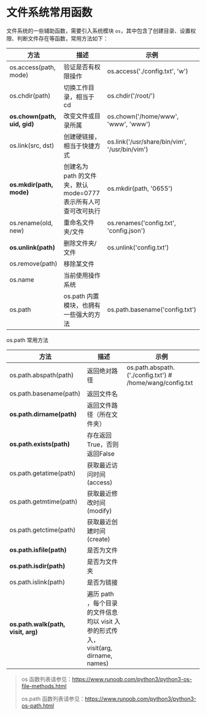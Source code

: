 # 文件系统常用函数

文件系统的一些辅助函数，需要引入系统模块 `os`，其中包含了创建目录、设置权限、判断文件存在等函数，常用方法如下：

| 方法                         | 描述                                                         | 示例                                          |
| ---------------------------- | ------------------------------------------------------------ | --------------------------------------------- |
| os.access(path, mode)        | 验证是否有权限操作                                           | os.access('./config.txt', 'w')                |
| os.chdir(path)               | 切换工作目录，相当于cd                                       | os.chdir('/root/')                            |
| **os.chown(path, uid, gid)** | 改变文件或目录所属                                           | os.chown('/home/www', 'www', 'www')           |
| os.link(src, dst)            | 创建硬链接，相当于快捷方式                                   | os.link('/usr/share/bin/vim', '/usr/bin/vim') |
| **os.mkdir(path, mode)**     | 创建名为 path 的文件夹，默认 mode=0777 表示所有人可查可改可执行 | os.mkdir(path, '0655')                        |
| os.rename(old, new)          | 重命名文件夹/文件                                            | os.renames('config.txt', 'config.json')       |
| **os.unlink(path)**          | 删除文件夹/文件                                              | os.unlink('config.txt')                       |
| os.remove(path)              | 移除某文件                                                   |                                               |
| os.name                      | 当前使用操作系统                                             |                                               |
| os.path                      | os.path 内置模块，也拥有一些强大的方法                       | os.path.basename('config.txt')                |

os.path 常用方法

| 方法                               | 描述                                                         | 示例                                                     |
| ---------------------------------- | ------------------------------------------------------------ | -------------------------------------------------------- |
| os.path.abspath(path)              | 返回绝对路径                                                 | os.path.abspath.('./config.txt') # /home/wang/config.txt |
| os.path.basename(path)             | 返回文件名                                                   |                                                          |
| **os.path.dirname(path)**          | 返回文件路径（所在文件夹）                                   |                                                          |
| **os.path.exists(path)**           | 存在返回 True，否则返回False                                 |                                                          |
| os.path.getatime(path)             | 获取最近访问时间(access)                                     |                                                          |
| os.path.getmtime(path)             | 获取最近修改时间(modify)                                     |                                                          |
| os.path.getctime(path)             | 获取最近创建时间(create)                                     |                                                          |
| **os.path.isfile(path)**           | 是否为文件                                                   |                                                          |
| **os.path.isdir(path)**            | 是否为文件夹                                                 |                                                          |
| os.path.islink(path)               | 是否为链接                                                   |                                                          |
| **os.path.walk(path, visit, arg)** | 遍历 path ，每个目录的文件信息均以 visit 入参的形式传入，visit(arg, dirname, names) |                                                          |

> os 函数列表请参见：[<https://www.runoob.com/python3/python3-os-file-methods.html>](https://www.runoob.com/python3/python3-os-file-methods.html)
>
> os.path 函数列表请参见：[<https://www.runoob.com/python3/python3-os-path.html>](https://www.runoob.com/python3/python3-os-path.html)


